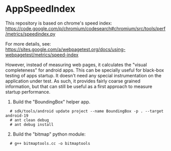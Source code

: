 # AppSpeedIndex

This repository is based on chrome's speed index:
https://code.google.com/p/chromium/codesearch#chromium/src/tools/perf/metrics/speedindex.py

For more details, see:
https://sites.google.com/a/webpagetest.org/docs/using-webpagetest/metrics/speed-index

However, instead of measuring web pages, it calculates the "visual completeness"
for android apps.
This can be specially useful for black-box testing of apps startup.
It doesn't need any special instrumentation on the application under test.
As such, it provides fairly coarse grained information, but that can still
be useful as a first approach to measure startup performance.

1. Build the "BoundingBox" helper app.
```
  # sdk/tools/android update project --name BoundingBox -p . --target android-19
  # ant clean debug
  # ant debug install
```

2. Build the "bitmap" python module:
```
  # g++ bitmaptools.cc -o bitmaptools
```
